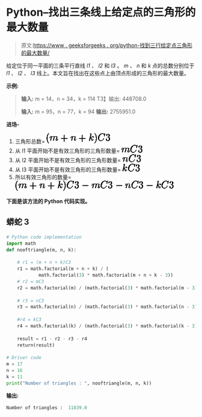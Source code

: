 # Python–找出三条线上给定点的三角形的最大数量

> 原文:[https://www . geeksforgeeks . org/python-找到三行给定点三角形的最大数量/](https://www.geeksforgeeks.org/python-find-the-maximum-number-of-triangles-with-given-points-on-three-lines/)

给定位于同一平面的三条平行直线 *l1* 、 *l2* 和 *l3* 。 *m* 、 *n* 和 *k* 点的总数分别位于 *l1* 、 *l2* 、 *l3* 线上。本文旨在找出在这些点上由顶点形成的三角形的最大数量。

**示例:**

> **输入:** m = 14，n = 34，k = 114
> T3】输出: 448708.0
> 
> **输入:** m = 95，n = 77，k = 94
> **输出:** 2755951.0

**进场-**

1.  三角形总数= ![(m + n + k)C3](img/bd49628acd527d059991d742052549b3.png "Rendered by QuickLaTeX.com")
2.  从 l1 平面开始不是有效三角形的三角形数量= ![mC3](img/1fb1321c288d96218c2d746f3542d775.png "Rendered by QuickLaTeX.com")
3.  从 l2 平面开始不是有效三角形的三角形数量= ![nC3](img/06822de722fb6c38b32b66381ee0cd14.png "Rendered by QuickLaTeX.com")
4.  从 l3 平面开始不是有效三角形的三角形数量= ![kC3](img/b6761ae1b6f572c0b2e08a697b60cd27.png "Rendered by QuickLaTeX.com")
5.  所以有效三角形的数量= ![(m + n + k)C3 - mC3 - nC3 - kC3](img/74fd98350b5a70e0f9cbd6f46cf3f1c9.png "Rendered by QuickLaTeX.com")

**下面是该方法的 Python 代码实现。**

## 蟒蛇 3

```py
# Python code implementation
import math
def nooftriangle(m, n, k):

    # r1 = (m + n + k)C3
    r1 = math.factorial(m + n + k) / (
            math.factorial(3) * math.factorial(m + n + k - 3))
    # r2 = mC3
    r2 = math.factorial(m) / (math.factorial(3) * math.factorial(m - 3))

    # r3 = nC3
    r3 = math.factorial(n) / (math.factorial(3) * math.factorial(n - 3))

    #r4 = kC3
    r4 = math.factorial(k) / (math.factorial(3) * math.factorial(k - 3))

    result = r1 - r2 - r3 - r4
    return(result)

# Driver code
m = 17
n = 16
k = 11
print("Number of triangles : ", nooftriangle(m, n, k))

```

**输出:**

```py
Number of triangles :  11839.0
```